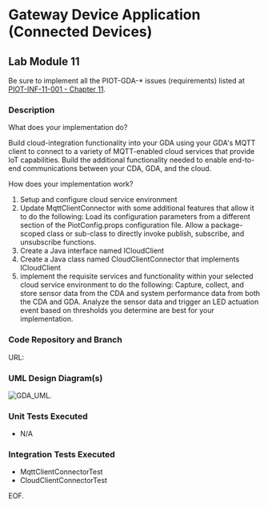 # Gateway Device Application (Connected Devices)

## Lab Module 11

Be sure to implement all the PIOT-GDA-* issues (requirements) listed at [PIOT-INF-11-001 - Chapter 11](https://github.com/orgs/programming-the-iot/projects/1#column-10488514).

### Description

What does your implementation do? 

Build cloud-integration functionality into your GDA using your GDA's MQTT client to connect to a variety of MQTT-enabled cloud services that provide IoT capabilities. Build the additional functionality needed to enable end-to-end communications between your CDA, GDA, and the cloud.

How does your implementation work?

1.	Setup and configure cloud service environment
2.	Update MqttClientConnector with some additional features that allow it to do the following: Load its configuration parameters from a different section of the PiotConfig.props configuration file. Allow a package-scoped class or sub-class to directly invoke publish, subscribe, and unsubscribe functions.
3.	Create a Java interface named ICloudClient
4.	Create a Java class named CloudClientConnector that implements ICloudClient
5.	implement the requisite services and functionality within your selected cloud service environment to do the following: Capture, collect, and store sensor data from the CDA and system performance data from both the CDA and GDA. Analyze the sensor data and trigger an LED actuation event based on thresholds you determine are best for your implementation. 


### Code Repository and Branch

URL: 

### UML Design Diagram(s)

![GDA_UML](https://github.com/NU-CSYE6530-Fall2020/gateway-device-app-MyronForNEU/blob/chapter11/exercises/chapter11/GDA.png).


### Unit Tests Executed

- N/A 

### Integration Tests Executed

- MqttClientConnectorTest
- CloudClientConnectorTest 

EOF.
